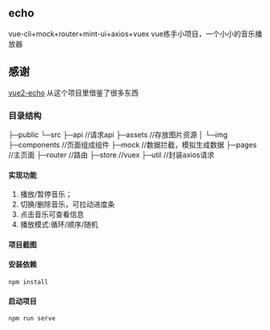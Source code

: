 ## echo
vue-cli+mock+router+mint-ui+axios+vuex
vue练手小项目，一个小小的音乐播放器

## 感谢
[vue2-echo](https://github.com/uncleLian/vue2-echo)
从这个项目里借鉴了很多东西

### 目录结构
├─public
└─src
    ├─api               //请求api
    ├─assets            //存放图片资源
    │  └─img
    ├─components        //页面组成组件
    ├─mock              //数据拦截，模拟生成数据
    ├─pages             //主页面
    ├─router            //路由
    ├─store             //vuex
    ├─util              //封装axios请求

#### 实现功能
1. 播放/暂停音乐；
2. 切换/删除音乐，可拉动进度条
3. 点击音乐可查看信息
4. 播放模式:循环/顺序/随机

#### 项目截图


#### 安装依赖
```
npm install
```

#### 启动项目
```
npm run serve
```





